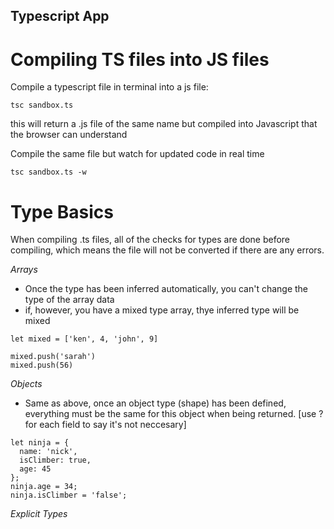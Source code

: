 ## Typescript App

# Compiling TS files into JS files
Compile a typescript file in terminal into a js file:
~~~ 
tsc sandbox.ts 
~~~
this will return a .js file of the same name but compiled into Javascript that the browser can understand

Compile the same file but watch for updated code in real time
~~~ 
tsc sandbox.ts -w 
~~~

# Type Basics
When compiling .ts files, all of the checks for types are done before compiling, which means the file will not be converted if there are any errors.

*Arrays*
- Once the type has been inferred automatically, you can't change the type of the array data
- if, however, you have a mixed type array, thye inferred type will be mixed
~~~ 
let mixed = ['ken', 4, 'john', 9]

mixed.push('sarah')
mixed.push(56)
~~~
*Objects*
- Same as above, once an object type (shape) has been defined, everything must be the same for this object when being returned. [use ? for each field to say it's not neccesary]
~~~
let ninja = {
  name: 'nick',
  isClimber: true,
  age: 45
};
ninja.age = 34;
ninja.isClimber = 'false';
~~~

*Explicit Types*
